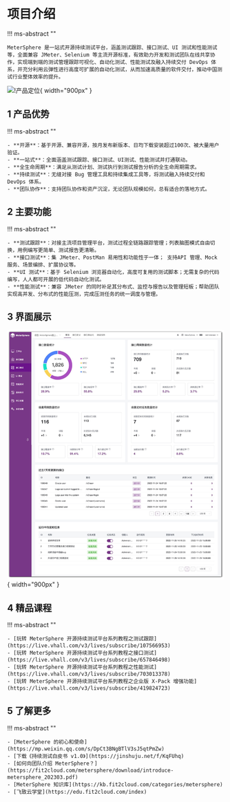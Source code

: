 # 项目介绍

!!! ms-abstract ""

	MeterSphere 是一站式开源持续测试平台，涵盖测试跟踪、接口测试、UI 测试和性能测试等，全面兼容 JMeter、Selenium 等主流开源标准，有效助力开发和测试团队在线共享协作，实现端到端的测试管理跟踪可视化、自动化测试、性能测试及融入持续交付 DevOps 体系，并充分利用云弹性进行高度可扩展的自动化测试，从而加速高质量的软件交付，推动中国测试行业整体效率的提升。

![!产品定位](./img/产品定位.png){ width="900px" }

## 1 产品优势

!!! ms-abstract ""

    - **开源**：基于开源、兼容开源，按月发布新版本、日均下载安装超过100次、被大量用户验证。
    - **一站式**：全面涵盖测试跟踪、接口测试、UI测试、性能测试并打通联动。
    - **全生命周期**：满足从测试计划、测试执行到测试报告分析的全生命周期需求。
    - **持续测试**：无缝对接 Bug 管理工具和持续集成工具等，将测试融入持续交付和 DevOps 体系。
    - **团队协作**：支持团队协作和资产沉淀，无论团队规模如何，总有适合的落地方式。

## 2 主要功能

!!! ms-abstract ""

    - **测试跟踪**：对接主流项目管理平台，测试过程全链路跟踪管理；列表脑图模式自由切换，用例编写更简单、测试报告更清晰。
    - **接口测试**：集 JMeter、PostMan 易用性和功能性于一体； 支持API 管理、Mock 服务、场景编排、扩展协议等。
    - **UI 测试**：基于 Selenium 浏览器自动化，高度可复用的测试脚本；无需复杂的代码编写，人人都可开展的低代码自动化测试。
    - **性能测试**：兼容 JMeter 的同时补足其分布式、监控与报告以及管理短板；帮助团队实现高并发、分布式的性能压测，完成压测任务的统一调度与管理。

## 3 界面展示

![!界面说明2](./img/api/接口测试首页.png){ width="900px" }

## 4 精品课程
!!! ms-abstract ""

    - [玩转 MeterSphere 开源持续测试平台系列教程之测试跟踪](https://live.vhall.com/v3/lives/subscribe/107566953)
    - [玩转 MeterSphere 开源持续测试平台系列教程之接口测试](https://live.vhall.com/v3/lives/subscribe/657846498)
    - [玩转 MeterSphere 开源持续测试平台系列教程之性能测试](https://live.vhall.com/v3/lives/subscribe/703013378)
    - [玩转 MeterSphere 开源持续测试平台系列教程之企业版 X-Pack 增强功能](https://live.vhall.com/v3/lives/subscribe/419824723)

## 5 了解更多
!!! ms-abstract ""

    - [MeterSphere 的初心和使命](https://mp.weixin.qq.com/s/DpCt3BNgBTlV3sJ5qtPmZw)
    - [下载《持续测试白皮书 v1.0》](https://jinshuju.net/f/KqFUhq)
    - [如何向团队介绍 MeterSphere？](https://fit2cloud.com/metersphere/download/introduce-metersphere_202303.pdf)
    - [MeterSphere 知识库](https://kb.fit2cloud.com/categories/metersphere)
    - [飞致云学堂](https://edu.fit2cloud.com/index)
